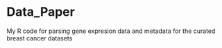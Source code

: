 # Data_Paper
My R code for parsing gene expresion data and metadata for the curated breast cancer datasets
